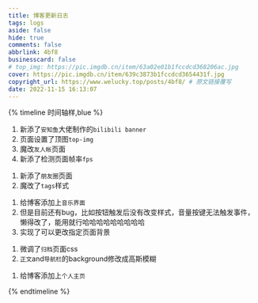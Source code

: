 ```yaml
---
title: 博客更新日志
tags: logs
aside: false
hide: true
comments: false
abbrlink: 4bf8
businesscard: false
# top_img: https://pic.imgdb.cn/item/63a02e01b1fccdcd368206ac.jpg
cover: https://pic.imgdb.cn/item/639c3873b1fccdcd3654431f.jpg
copyright_url: https://www.welucky.top/posts/4bf8/ # 原文链接覆写
date: 2022-11-15 16:13:07
---
```

{% timeline 时间轴样,blue %}

<!-- timeline 2022-12-20 -->

1. 新添了`安知鱼`大佬制作的`bilibili banner`
2. 页面设置了顶图`top-img`
3. 魔改`友人帐`页面
4. 新添了检测页面帧率`fps`

<!-- endtimeline -->
<!-- timeline 2022-12-17 -->

1. 新添了`朋友圈`页面
2. 魔改了`tags`样式

<!-- endtimeline -->
<!-- timeline 2022-12-16 [音乐](https://www.welucky.top/music/)-->

1. 给博客添加上`音乐界面`
2. 但是目前还有bug，比如按钮触发后没有改变样式，音量按键无法触发事件，懒得改了，能用就行哈哈哈哈哈哈哈哈哈
3. 实现了可以更改指定页面背景

<!-- endtimeline -->
<!-- timeline 2022-12-15  -->

1. 微调了`归档`页面css
2. `正文`and`导航栏`的background修改成高斯模糊


<!-- endtimeline -->
<!-- timeline 2022-12-12 [  个人主页](https://www.welucky.top/dist/)-->

1. 给博客添加上`个人主页`


<!-- endtimeline -->

{% endtimeline %}
